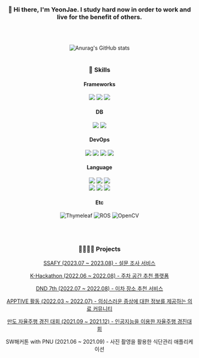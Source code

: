 <div align="center">

### 👋 Hi there, I'm YeonJae. I study hard now in order to work and live for the benefit of others.
<br>
<br>
  
![Anurag's GitHub stats](https://github-readme-stats.vercel.app/api?username=Amenable-C&theme=vue&show_icons=true)
<br>
<br>
  
### 💪 Skills
#### Frameworks
<p>
<img src="https://img.shields.io/badge/spring-6DB33F?style=for-the-badge&logo=spring&logoColor=white">
<img src="https://img.shields.io/badge/springboot-6DB33F?style=for-the-badge&logo=springboot&logoColor=white">
<img src="https://img.shields.io/badge/JUnit5-25A162?style=for-the-badge&logo=JUnit5&logoColor=white">
</p>

#### DB
<p>
<img src="https://img.shields.io/badge/mysql-4479A1?style=for-the-badge&logo=mysql&logoColor=white">
<img src="https://img.shields.io/badge/mariaDB-003545?style=for-the-badge&logo=mariaDB&logoColor=white">
</p>

#### DevOps
<p>
<img src="https://img.shields.io/badge/Amazon EC2-FF9900?style=for-the-badge&logo=Amazon EC2&logoColor=white">
<img src="https://img.shields.io/badge/Amazon S3-569A31?style=for-the-badge&logo=Amazon S3&logoColor=white">
<img src="https://img.shields.io/badge/Amazon RDS-527FFF?style=for-the-badge&logo=Amazon RDS&logoColor=white">
<img src="https://img.shields.io/badge/GitHub_Actions-2088FF?style=for-the-badge&logo=GitHub-Actions&logoColor=white"/>
</p>

#### Language
<img src="https://img.shields.io/badge/c++-00599C?style=for-the-badge&logo=c%2B%2B&logoColor=white">
<img src="https://img.shields.io/badge/python-3776AB?style=for-the-badge&logo=python&logoColor=white">
<img src="https://img.shields.io/badge/Java-ED8B00?style=for-the-badge&logo=java&logoColor=white"><br>


<img src="https://img.shields.io/badge/html5-E34F26?style=for-the-badge&logo=html5&logoColor=white">
<img src="https://img.shields.io/badge/css-1572B6?style=for-the-badge&logo=css3&logoColor=white">
<img src="https://img.shields.io/badge/javascript-F7DF1E?style=for-the-badge&logo=javascript&logoColor=black">

#### Etc
<p>
<img alt="Thymeleaf" src="https://img.shields.io/badge/Thymeleaf-005F0F?style=for-the-badge&logo=Thymeleaf&logoColor=white">
<img alt="ROS" src="https://img.shields.io/badge/ROS-22314E?style=for-the-badge&logo=ROS&logoColor=white">
<img alt="OpenCV" src="https://img.shields.io/badge/OpenCV-5C3EE8?style=for-the-badge&logo=OpenCV&logoColor=white">
</p>
<br>
<br>
  
### 👨‍👩‍👦‍👦 Projects

[SSAFY (2023.07 ~ 2023.08) - 설문 조사 서비스](https://github.com/Log-Wiki/SSS/tree/develop)

[K-Hackathon (2022.06 ~ 2022.08) - 주차 공간 추천 플랫폼](https://github.com/ParkingPeople/parking-people)

[DND 7th (2022.07 ~ 2022.08) - 이차 장소 추천 서비스](https://github.com/dnd-side-project/dnd-7th-3-backend)

[APPTIVE 활동 (2022.03 ~ 2022.07) - 의심스러운 증상에 대한 정보를 제공하는 의료 커뮤니티](https://github.com/Apptive2022-1/KidsCare)
  
[만도 자율주행 경진 대회 (2021.09 ~ 2021.12) - 인공지능을 이용한 자율주행 경진대회](https://github.com/Amenable-C/AI-Autonomous-Vehicle)

SW해커톤 with PNU (2021.06 ~ 2021.09) - 사진 촬영을 활용한 식단관리 애플리케이션

<!--
**Amenable-C/Amenable-C** is a ✨ _special_ ✨ repository because its `README.md` (this file) appears on your GitHub profile.

Here are some ideas to get you started:

- 🔭 I’m currently working on ...
- 🌱 I’m currently learning ...
- 👯 I’m looking to collaborate on ...
- 🤔 I’m looking for help with ...
- 💬 Ask me about ...
- 📫 How to reach me: ...
- 😄 Pronouns: ...
- ⚡ Fun fact: ...
-->
